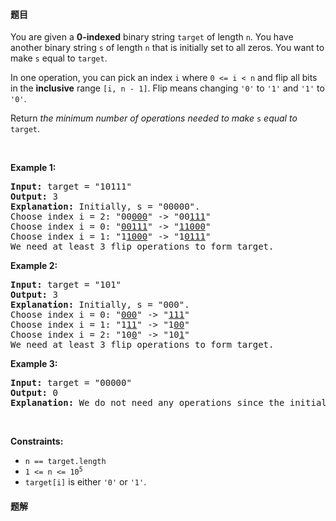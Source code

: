 #### 题目
<p>You are given a <strong>0-indexed</strong> binary string <code>target</code> of length <code>n</code>. You have another binary string <code>s</code> of length <code>n</code> that is initially set to all zeros. You want to make <code>s</code> equal to <code>target</code>.</p>

<p>In one operation, you can pick an index <code>i</code> where <code>0 &lt;= i &lt; n</code> and flip all bits in the <strong>inclusive</strong> range <code>[i, n - 1]</code>. Flip means changing <code>&#39;0&#39;</code> to <code>&#39;1&#39;</code> and <code>&#39;1&#39;</code> to <code>&#39;0&#39;</code>.</p>

<p>Return <em>the minimum number of operations needed to make </em><code>s</code><em> equal to </em><code>target</code>.</p>

<p>&nbsp;</p>
<p><strong class="example">Example 1:</strong></p>

<pre>
<strong>Input:</strong> target = &quot;10111&quot;
<strong>Output:</strong> 3
<strong>Explanation:</strong> Initially, s = &quot;00000&quot;.
Choose index i = 2: &quot;00<u>000</u>&quot; -&gt; &quot;00<u>111</u>&quot;
Choose index i = 0: &quot;<u>00111</u>&quot; -&gt; &quot;<u>11000</u>&quot;
Choose index i = 1: &quot;1<u>1000</u>&quot; -&gt; &quot;1<u>0111</u>&quot;
We need at least 3 flip operations to form target.
</pre>

<p><strong class="example">Example 2:</strong></p>

<pre>
<strong>Input:</strong> target = &quot;101&quot;
<strong>Output:</strong> 3
<strong>Explanation:</strong> Initially, s = &quot;000&quot;.
Choose index i = 0: &quot;<u>000</u>&quot; -&gt; &quot;<u>111</u>&quot;
Choose index i = 1: &quot;1<u>11</u>&quot; -&gt; &quot;1<u>00</u>&quot;
Choose index i = 2: &quot;10<u>0</u>&quot; -&gt; &quot;10<u>1</u>&quot;
We need at least 3 flip operations to form target.
</pre>

<p><strong class="example">Example 3:</strong></p>

<pre>
<strong>Input:</strong> target = &quot;00000&quot;
<strong>Output:</strong> 0
<strong>Explanation:</strong> We do not need any operations since the initial s already equals target.
</pre>

<p>&nbsp;</p>
<p><strong>Constraints:</strong></p>

<ul>
	<li><code>n == target.length</code></li>
	<li><code>1 &lt;= n &lt;= 10<sup>5</sup></code></li>
	<li><code>target[i]</code> is either <code>&#39;0&#39;</code> or <code>&#39;1&#39;</code>.</li>
</ul>


 #### 题解